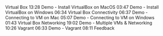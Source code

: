Virtual Box
13:28
Demo - Install VirtualBox on MacOS
03:47
Demo - Install VirtualBox on Windows
06:34
Virtual Box Connectivity
06:37
Demo - Connecting to VM on Mac
05:07
Demo - Connecting to VM on Windows
01:43
Virtual Box Networking
19:02
Demo - Multiple VMs & Networking
10:26
Vagrant
06:33
Demo - Vagrant
08:11
Feedback
